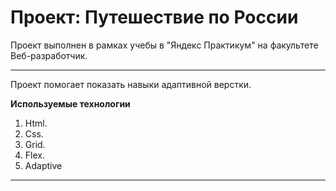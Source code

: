 # Проект: Путешествие по России

Проект выполнен в рамках учебы в "Яндекс Практикум" на факультете Веб-разработчик.
***

Проект помогает показать навыки адаптивной верстки.

**Используемые технологии**

1. Html.
2. Css.
3. Grid.
4. Flex.
5. Adaptive
***

